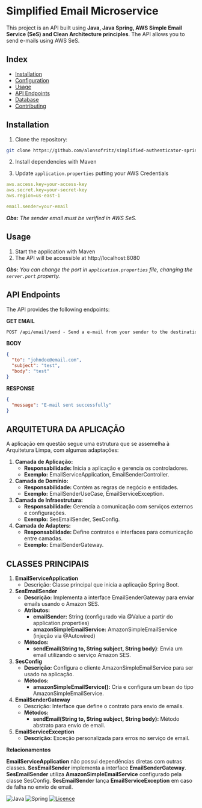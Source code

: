 # Simplified Email Microservice

This project is an API built using **Java, Java Spring, AWS Simple Email Service (SeS) and Clean Architecture principles**. The API allows you to send e-mails using AWS SeS.

## Index

- [Installation](#installation)
- [Configuration](#configuration)
- [Usage](#usage)
- [API Endpoints](#api-endpoints)
- [Database](#database)
- [Contributing](#contributing)

## Installation

1. Clone the repository:

```bash
git clone https://github.com/alonsofritz/simplified-authenticator-spring.git
```

2. Install dependencies with Maven


3. Update `application.properties` putting your AWS Credentials

```yaml
aws.access.key=your-access-key
aws.secret.key=your-secret-key
aws.region=us-east-1

email.sender=your-email
```
_**Obs:** The sender email must be verified in AWS SeS._
## Usage

1. Start the application with Maven
2. The API will be accessible at http://localhost:8080

_**Obs:** You can change the port in `application.properties` file, changing the `server.port` property._

## API Endpoints
The API provides the following endpoints:

**GET EMAIL**
```markdown
POST /api/email/send - Send a e-mail from your sender to the destination
```

**BODY**
```json
{
  "to": "johndoe@email.com",
  "subject": "test",
  "body": "test"
}
```

**RESPONSE**
```json
{
  "message": "E-mail sent successfully"
}
```

## ARQUITETURA DA APLICAÇÃO
A aplicação em questão segue uma estrutura que se assemelha à Arquitetura Limpa, com algumas adaptações:  
1. **Camada de Aplicação:**  
   - **Responsabilidade:** Inicia a aplicação e gerencia os controladores.
   - **Exemplo:** EmailServiceApplication, EmailSenderController.
2. **Camada de Domínio:**  
   - **Responsabilidade:** Contém as regras de negócio e entidades.
   - **Exemplo:** EmailSenderUseCase, EmailServiceException.
3. **Camada de Infraestrutura:**  
   - **Responsabilidade:** Gerencia a comunicação com serviços externos e configurações.
   - **Exemplo:** SesEmailSender, SesConfig.
4. **Camada de Adapters:**  
   - **Responsabilidade:** Define contratos e interfaces para comunicação entre camadas.
   - **Exemplo:** EmailSenderGateway.

## CLASSES PRINCIPAIS
1. **EmailServiceApplication**  
   - Descrição: Classe principal que inicia a aplicação Spring Boot.
2. **SesEmailSender**  
   - **Descrição:** Implementa a interface EmailSenderGateway para enviar emails usando o Amazon SES.
   - **Atributos:**
     - **emailSender:** String (configurado via @Value a partir do application.properties)
     - **amazonSimpleEmailService:** AmazonSimpleEmailService (injeção via @Autowired)
   - **Métodos:**
     - **sendEmail(String to, String subject, String body)**: Envia um email utilizando o serviço Amazon SES.
3. **SesConfig**  
   - **Descrição:** Configura o cliente AmazonSimpleEmailService para ser usado na aplicação.
   - **Métodos:**
     - **amazonSimpleEmailService():** Cria e configura um bean do tipo AmazonSimpleEmailService.
4. **EmailSenderGateway**  
   - Descrição: Interface que define o contrato para envio de emails.
   - **Métodos:**
     - **sendEmail(String to, String subject, String body):** Método abstrato para envio de email.
5. **EmailServiceException**
   - **Descrição:** Exceção personalizada para erros no serviço de email.

**Relacionamentos**

**EmailServiceApplication** não possui dependências diretas com outras classes.
**SesEmailSender** implementa a interface **EmailSenderGateway**.
**SesEmailSender** utiliza **AmazonSimpleEmailService** configurado pela classe SesConfig.
**SesEmailSender** lança **EmailServiceException** em caso de falha no envio de email.

 ![Java](https://img.shields.io/badge/java-%23ED8B00.svg?style=for-the-badge&logo=openjdk&logoColor=white)
 ![Spring](https://img.shields.io/badge/spring-%236DB33F.svg?style=for-the-badge&logo=spring&logoColor=white)
 [![Licence](https://img.shields.io/github/license/Ileriayo/markdown-badges?style=for-the-badge)](./LICENSE)

